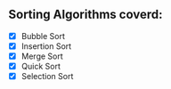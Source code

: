 ## Sorting Algorithms coverd:
- [x] Bubble Sort
- [x] Insertion Sort
- [x] Merge Sort
- [x] Quick Sort
- [x] Selection Sort
